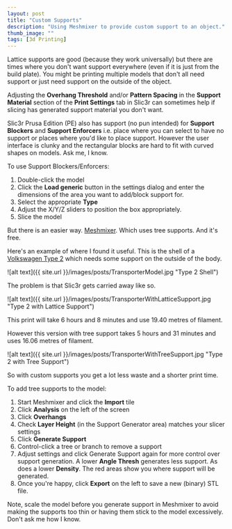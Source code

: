 ```yaml
---
layout: post
title: "Custom Supports"
description: "Using Meshmixer to provide custom support to an object."
thumb_image: ""
tags: [3d Printing]
---
```

Lattice supports are good (because they work universally) but there are times where you don't want support everywhere (even if it is just from the build plate).
You might be printing multiple models that don't all need support or just need support on the outside of the object.

Adjusting the **Overhang Threshold** and/or **Pattern Spacing** in the **Support Material** section of the **Print Settings** tab in Slic3r can sometimes help if slicing has generated support material you don't want.

Slic3r Prusa Edition (PE) also has support (no pun intended) for **Support Blockers** and **Support Enforcers** i.e. place where you can select to have no support or places where you'd like to place support.
However the user interface is clunky and the rectangular blocks are hard to fit with curved shapes on models. Ask me, I know.

To use Support Blockers/Enforcers:
1. Double-click the model
2. Click the **Load generic** button in the settings dialog and enter the dimensions of the area you want to add/block support for.
3. Select the appropriate **Type**
4. Adjust the X/Y/Z sliders to position the box appropriately.
5. Slice the model

But there is an easier way. [Meshmixer](http://www.meshmixer.com/download.html). Which uses tree supports. And it's free.

Here's an example of where I found it useful. This is the shell of a [Volkswagen Type 2](https://fab365.net/items/95) which needs some support on the outside of the body.

![alt text]({{ site.url }}/images/posts/TransporterModel.jpg "Type 2 Shell")

The problem is that Slic3r gets carried away like so.

![alt text]({{ site.url }}/images/posts/TransporterWithLatticeSupport.jpg "Type 2 with Lattice Support")

This print will take 6 hours and 8 minutes and use 19.40 metres of filament.

However this version with tree support takes 5 hours and 31 minutes and uses 16.06 metres of filament.

![alt text]({{ site.url }}/images/posts/TransporterWithTreeSupport.jpg "Type 2 with Tree Support")

So with custom supports you get a lot less waste and a shorter print time.

To add tree supports to the model:
1. Start Meshmixer and click the **Import** tile
2. Click **Analysis** on the left of the screen
3. Click **Overhangs**
4. Check **Layer Height** (in the Support Generator area) matches your slicer settings
5. Click **Generate Support**
6. Control-click a tree or branch to remove a support
7. Adjust settings and click Generate Support again for more control over support generation. A lower **Angle Thresh** generates less support. As does a lower **Density**. The red areas show you where support will be generated.
8. Once you're happy, click **Export** on the left to save a new (binary) STL file.

Note, scale the model before you generate support in Meshmixer to avoid making the supports too thin or having them stick to the model excessively. Don't ask me how I know.
